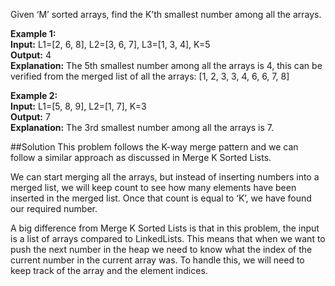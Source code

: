 Given ‘M’ sorted arrays, find the K’th smallest number among all the arrays.

**Example 1:**  
**Input:** L1=[2, 6, 8], L2=[3, 6, 7], L3=[1, 3, 4], K=5  
**Output:** 4  
**Explanation:** The 5th smallest number among all the arrays is 4, this can be verified from the merged list
of all the arrays: [1, 2, 3, 3, 4, 6, 6, 7, 8]

**Example 2:**  
**Input:** L1=[5, 8, 9], L2=[1, 7], K=3  
**Output:** 7  
**Explanation:** The 3rd smallest number among all the arrays is 7.

##Solution
This problem follows the K-way merge pattern and we can follow a similar approach as discussed in Merge K Sorted Lists.

We can start merging all the arrays, but instead of inserting numbers into a merged list, we will keep count to see
how many elements have been inserted in the merged list.
Once that count is equal to ‘K’, we have found our required number.

A big difference from Merge K Sorted Lists is that in this problem, the input is a list of arrays compared to LinkedLists.
This means that when we want to push the next number in the heap we need to know what the index of the current number
in the current array was. To handle this, we will need to keep track of the array and the element indices.